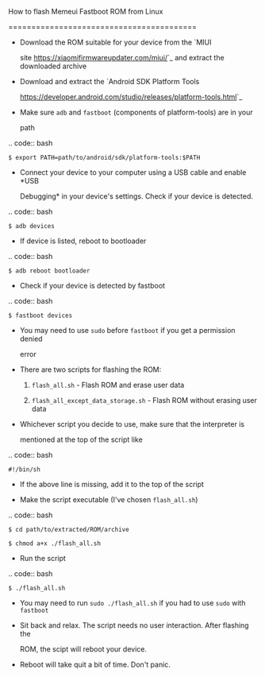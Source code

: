 
How to flash Memeui Fastboot ROM from Linux

=========================================

- Download the ROM suitable for your device from the `MIUI

  site <https://xiaomifirmwareupdater.com/miui/>`_ and extract the downloaded archive

- Download and extract the `Android SDK Platform Tools

  <https://developer.android.com/studio/releases/platform-tools.html>`_

- Make sure ``adb`` and ``fastboot`` (components of platform-tools) are in your

  path

.. code:: bash

    $ export PATH=path/to/android/sdk/platform-tools:$PATH

- Connect your device to your computer using a USB cable and enable *USB

  Debugging* in your device's settings. Check if your device is detected.

.. code:: bash

    $ adb devices

- If device is listed, reboot to bootloader

.. code:: bash

    $ adb reboot bootloader

- Check if your device is detected by fastboot

.. code:: bash

    $ fastboot devices

- You may need to use ``sudo`` before ``fastboot`` if you get a permission denied

  error

- There are two scripts for flashing the ROM:

  1. ``flash_all.sh`` - Flash ROM and erase user data

    

  2. ``flash_all_except_data_storage.sh`` - Flash ROM without erasing user data

  

- Whichever script you decide to use, make sure that the interpreter is

  mentioned at the top of the script like

.. code:: bash

    #!/bin/sh

- If the above line is missing, add it to the top of the script

- Make the script executable (I've chosen ``flash_all.sh``)

.. code:: bash

    $ cd path/to/extracted/ROM/archive

    $ chmod a+x ./flash_all.sh

- Run the script

.. code:: bash

    $ ./flash_all.sh

- You may need to run ``sudo ./flash_all.sh`` if you had to use ``sudo`` with ``fastboot``

- Sit back and relax. The script needs no user interaction. After flashing the

  ROM, the scipt will reboot your device.

- Reboot will take quit a bit of time. Don't panic.
